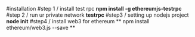 #installation
#step 1 / install test rpc
**npm install -g ethereumjs-testrpc**
#step 2 / run ur private network
**testrpc**
#step3 / setting up nodejs project
**node init**
#step4 / install web3 for ethereum
** npm install ethereum/web3.js --save **
